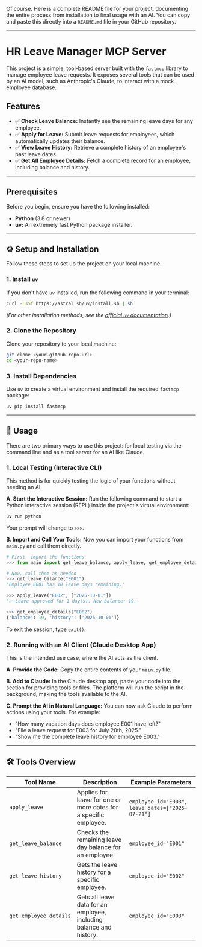 Of course. Here is a complete README file for your project, documenting the entire process from installation to final usage with an AI. You can copy and paste this directly into a `README.md` file in your GitHub repository.

-----

# HR Leave Manager MCP Server

This project is a simple, tool-based server built with the `fastmcp` library to manage employee leave requests. It exposes several tools that can be used by an AI model, such as Anthropic's Claude, to interact with a mock employee database.

## Features

  * ✅ **Check Leave Balance:** Instantly see the remaining leave days for any employee.
  * ✅ **Apply for Leave:** Submit leave requests for employees, which automatically updates their balance.
  * ✅ **View Leave History:** Retrieve a complete history of an employee's past leave dates.
  * ✅ **Get All Employee Details:** Fetch a complete record for an employee, including balance and history.

-----

## Prerequisites

Before you begin, ensure you have the following installed:

  * **Python** (3.8 or newer)
  * **uv:** An extremely fast Python package installer.

-----

## ⚙️ Setup and Installation

Follow these steps to set up the project on your local machine.

### 1\. Install `uv`

If you don't have `uv` installed, run the following command in your terminal:

```bash
curl -LsSf https://astral.sh/uv/install.sh | sh
```

*(For other installation methods, see the [official `uv` documentation](https://www.google.com/search?q=%5Bhttps://github.com/astral-sh/uv%23installation%5D\(https://github.com/astral-sh/uv%23installation\)).)*

### 2\. Clone the Repository

Clone your repository to your local machine:

```bash
git clone <your-github-repo-url>
cd <your-repo-name>
```

### 3\. Install Dependencies

Use `uv` to create a virtual environment and install the required `fastmcp` package:

```bash
uv pip install fastmcp
```

-----

## 🚀 Usage

There are two primary ways to use this project: for local testing via the command line and as a tool server for an AI like Claude.

### 1\. Local Testing (Interactive CLI)

This method is for quickly testing the logic of your functions without needing an AI.

**A. Start the Interactive Session:**
Run the following command to start a Python interactive session (REPL) inside the project's virtual environment:

```bash
uv run python
```

Your prompt will change to `>>>`.

**B. Import and Call Your Tools:**
Now you can import your functions from `main.py` and call them directly.

```python
# First, import the functions
>>> from main import get_leave_balance, apply_leave, get_employee_details

# Now, call them as needed
>>> get_leave_balance("E001")
'Employee E001 has 18 leave days remaining.'

>>> apply_leave("E002", ["2025-10-01"])
'✅ Leave approved for 1 day(s). New balance: 19.'

>>> get_employee_details("E002")
{'balance': 19, 'history': ['2025-10-01']}
```

To exit the session, type `exit()`.

### 2\. Running with an AI Client (Claude Desktop App)

This is the intended use case, where the AI acts as the client.

**A. Provide the Code:**
Copy the entire contents of your `main.py` file.

**B. Add to Claude:**
In the Claude desktop app, paste your code into the section for providing tools or files. The platform will run the script in the background, making the tools available to the AI.

**C. Prompt the AI in Natural Language:**
You can now ask Claude to perform actions using your tools. For example:

  * "How many vacation days does employee E001 have left?"
  * "File a leave request for E003 for July 20th, 2025."
  * "Show me the complete leave history for employee E003."

-----

## 🛠️ Tools Overview

| Tool Name            | Description                                                       | Example Parameters                                   |
| -------------------- | ----------------------------------------------------------------- | ---------------------------------------------------- |
| `apply_leave`        | Applies for leave for one or more dates for a specific employee.  | `employee_id="E003"`, `leave_dates=["2025-07-21"]`    |
| `get_leave_balance`  | Checks the remaining leave day balance for an employee.           | `employee_id="E001"`                                 |
| `get_leave_history`  | Gets the leave history for a specific employee.                   | `employee_id="E002"`                                 |
| `get_employee_details` | Gets all leave data for an employee, including balance and history. | `employee_id="E003"`                                 |